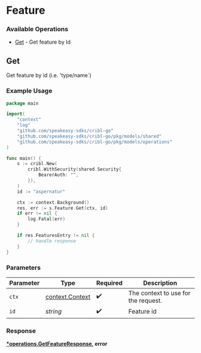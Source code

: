 # Feature

### Available Operations

* [Get](#get) - Get feature by Id

## Get

Get feature by id (i.e. 'type/name`)

### Example Usage

```go
package main

import(
	"context"
	"log"
	"github.com/speakeasy-sdks/cribl-go"
	"github.com/speakeasy-sdks/cribl-go/pkg/models/shared"
	"github.com/speakeasy-sdks/cribl-go/pkg/models/operations"
)

func main() {
    s := cribl.New(
        cribl.WithSecurity(shared.Security{
            BearerAuth: "",
        }),
    )
    id := "aspernatur"

    ctx := context.Background()
    res, err := s.Feature.Get(ctx, id)
    if err != nil {
        log.Fatal(err)
    }

    if res.FeaturesEntry != nil {
        // handle response
    }
}
```

### Parameters

| Parameter                                             | Type                                                  | Required                                              | Description                                           |
| ----------------------------------------------------- | ----------------------------------------------------- | ----------------------------------------------------- | ----------------------------------------------------- |
| `ctx`                                                 | [context.Context](https://pkg.go.dev/context#Context) | :heavy_check_mark:                                    | The context to use for the request.                   |
| `id`                                                  | *string*                                              | :heavy_check_mark:                                    | Feature id                                            |


### Response

**[*operations.GetFeatureResponse](../../models/operations/getfeatureresponse.md), error**

